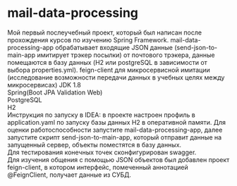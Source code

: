 # mail-data-processing
Мой первый послеучебный проект, который был написан после прохождения курсов по изучению Spring Framework. mail-data-processing-app обрабатывает входящие 
JSON данные (send-json-to-main-app имитирует трэкер посылки) от почтового трэкера, данные помещаются в базу данных (H2 или postgreSQL в зависимости от выбора
properties.yml). feign-client для микросервисной имитации (исследование возможности передачи данных в учебных целях между микросервисах)
      JDK 1.8  
    Spring(Boot  JPA  Validation  Web)    
PostgreSQL  
H2  
Инструкция по запуску в IDEA: в проекте настроен профиль в application.yaml по запуску базы данных H2 в оперативной памяти. Для оценки работоспособности запустите mail-data-processing-app, далее запустите скрипт send-json-to-main-app, который отправит данные на запущенный сервер, объекты поместятся в базу данных.  
Для тестирования конечных точек сконфигурирован swagger.  
Для изучения общения с помощью JSON объектов был добавлен проект feign-client, в котором интерфейс, помеченный аннотацией @FeignClient, получает данные из СУБД.
